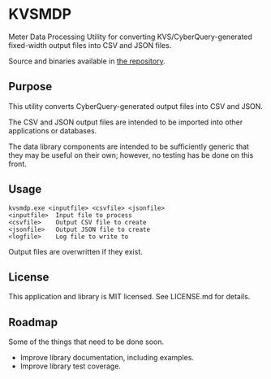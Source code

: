 # KVSMDP
Meter Data Processing Utility for converting KVS/CyberQuery-generated fixed-width output files into CSV and JSON files.

Source and binaries available in [the repository](https://github.com/watertowndev/kvsmdp).

## Purpose
This utility converts CyberQuery-generated output files into CSV and JSON. 

The CSV and JSON output files are intended to be imported into other applications or databases. 

The data library components are intended to be sufficiently generic that they may be useful on their own; however, no testing has be done on this front.

## Usage
    kvsmdp.exe <inputfile> <csvfile> <jsonfile>
    <inputfile>  Input file to process
    <csvfile>    Output CSV file to create
    <jsonfile>   Output JSON file to create
    <logfile>    Log file to write to
Output files are overwritten if they exist.

## License
This application and library is MIT licensed. See LICENSE.md for details.

## Roadmap
Some of the things that need to be done soon.
- Improve library documentation, including examples.
- Improve library test coverage.
